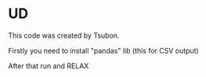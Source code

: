 # UD

This code was created by Tsubon. 

Firstly you need to install "pandas" lib (this for CSV output)

After that run and RELAX
